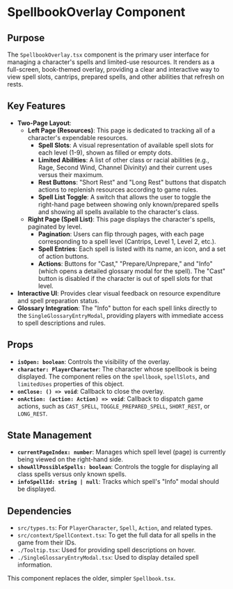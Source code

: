 # SpellbookOverlay Component

## Purpose

The `SpellbookOverlay.tsx` component is the primary user interface for managing a character's spells and limited-use resources. It renders as a full-screen, book-themed overlay, providing a clear and interactive way to view spell slots, cantrips, prepared spells, and other abilities that refresh on rests.

## Key Features

*   **Two-Page Layout**:
    *   **Left Page (Resources)**: This page is dedicated to tracking all of a character's expendable resources.
        *   **Spell Slots**: A visual representation of available spell slots for each level (1-9), shown as filled or empty dots.
        *   **Limited Abilities**: A list of other class or racial abilities (e.g., Rage, Second Wind, Channel Divinity) and their current uses versus their maximum.
        *   **Rest Buttons**: "Short Rest" and "Long Rest" buttons that dispatch actions to replenish resources according to game rules.
        *   **Spell List Toggle**: A switch that allows the user to toggle the right-hand page between showing only known/prepared spells and showing all spells available to the character's class.
    *   **Right Page (Spell List)**: This page displays the character's spells, paginated by level.
        *   **Pagination**: Users can flip through pages, with each page corresponding to a spell level (Cantrips, Level 1, Level 2, etc.).
        *   **Spell Entries**: Each spell is listed with its name, an icon, and a set of action buttons.
        *   **Actions**: Buttons for "Cast," "Prepare/Unprepare," and "Info" (which opens a detailed glossary modal for the spell). The "Cast" button is disabled if the character is out of spell slots for that level.
*   **Interactive UI**: Provides clear visual feedback on resource expenditure and spell preparation status.
*   **Glossary Integration**: The "Info" button for each spell links directly to the `SingleGlossaryEntryModal`, providing players with immediate access to spell descriptions and rules.

## Props

*   **`isOpen: boolean`**: Controls the visibility of the overlay.
*   **`character: PlayerCharacter`**: The character whose spellbook is being displayed. The component relies on the `spellbook`, `spellSlots`, and `limitedUses` properties of this object.
*   **`onClose: () => void`**: Callback to close the overlay.
*   **`onAction: (action: Action) => void`**: Callback to dispatch game actions, such as `CAST_SPELL`, `TOGGLE_PREPARED_SPELL`, `SHORT_REST`, or `LONG_REST`.

## State Management

*   **`currentPageIndex: number`**: Manages which spell level (page) is currently being viewed on the right-hand side.
*   **`showAllPossibleSpells: boolean`**: Controls the toggle for displaying all class spells versus only known spells.
*   **`infoSpellId: string | null`**: Tracks which spell's "Info" modal should be displayed.

## Dependencies
*   `src/types.ts`: For `PlayerCharacter`, `Spell`, `Action`, and related types.
*   `src/context/SpellContext.tsx`: To get the full data for all spells in the game from their IDs.
*   `./Tooltip.tsx`: Used for providing spell descriptions on hover.
*   `./SingleGlossaryEntryModal.tsx`: Used to display detailed spell information.

This component replaces the older, simpler `Spellbook.tsx`.